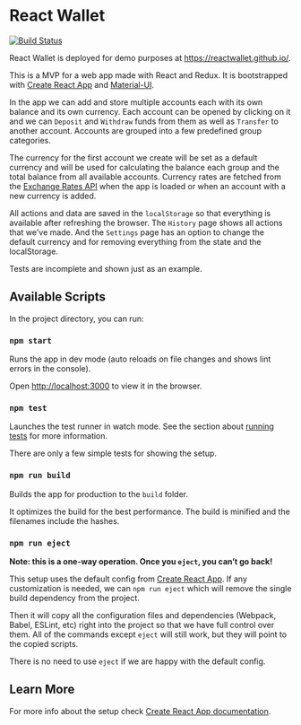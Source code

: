 # React Wallet

[![Build Status](https://travis-ci.org/reactwallet/reactwallet.github.io.svg?branch=source)](https://travis-ci.org/reactwallet/reactwallet.github.io)

React Wallet is deployed for demo purposes at https://reactwallet.github.io/.

This is a MVP for a web app made with React and Redux. It is bootstrapped with [Create React App](https://github.com/facebook/create-react-app) and [Material-UI](https://material-ui.com).

In the app we can add and store multiple accounts each with its own balance and its own currency. Each account can be opened by clicking on it and we can `Deposit` and `Withdraw` funds from them as well as `Transfer` to another account. Accounts are grouped into a few predefined group categories.

The currency for the first account we create will be set as a default currency and will be used for calculating the balance each group and the total balance from all available accounts. Currency rates are fetched from the [Exchange Rates API](https://exchangeratesapi.io/) when the app is loaded or when an account with a new currency is added.

All actions and data are saved in the `localStorage` so that everything is available after refreshing the browser. The `History` page shows all actions that we've made. And the `Settings` page has an option to change the default currency and for removing everything from the state and the localStorage.

Tests are incomplete and shown just as an example.

## Available Scripts

In the project directory, you can run:

### `npm start`

Runs the app in dev mode (auto reloads on file changes and shows lint errors in the console).

Open [http://localhost:3000](http://localhost:3000) to view it in the browser.

### `npm test`

Launches the test runner in watch mode. See the section about [running tests](https://facebook.github.io/create-react-app/docs/running-tests) for more information.

There are only a few simple tests for showing the setup.

### `npm run build`

Builds the app for production to the `build` folder.

It optimizes the build for the best performance. The build is minified and the filenames include the hashes.

### `npm run eject`

**Note: this is a one-way operation. Once you `eject`, you can’t go back!**

This setup uses the default config from [Create React App](https://github.com/facebook/create-react-app). If any customization is needed, we can `npm run eject` which will remove the single build dependency from the project.

Then it will copy all the configuration files and dependencies (Webpack, Babel, ESLint, etc) right into the project so that we have full control over them. All of the commands except `eject` will still work, but they will point to the copied scripts.

There is no need to use `eject` if we are happy with the default config.

## Learn More

For more info about the setup check [Create React App documentation](https://facebook.github.io/create-react-app/docs/getting-started).
